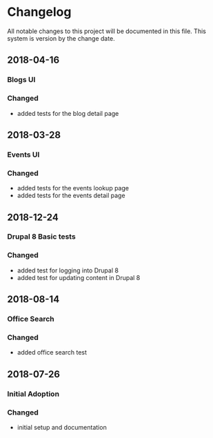 # Changelog
All notable changes to this project will be documented in this file.  This system is version by the change date.


## 2018-04-16
### Blogs UI
### Changed
  - added tests for the blog detail page

## 2018-03-28
### Events UI
### Changed
  - added tests for the events lookup page
  - added tests for the events detail page

## 2018-12-24
### Drupal 8 Basic tests
### Changed
  - added test for logging into Drupal 8
  - added test for updating content in Drupal 8

## 2018-08-14
### Office Search
### Changed
  - added office search test

## 2018-07-26
### Initial Adoption
### Changed
  - initial setup and documentation
  
    